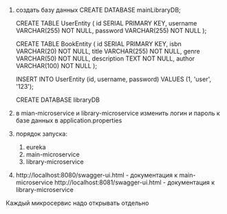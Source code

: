 1. создать базу данных
   CREATE DATABASE mainLibraryDB;

    CREATE TABLE UserEntity (
        id SERIAL PRIMARY KEY,
        username VARCHAR(255) NOT NULL,
        password VARCHAR(255) NOT NULL
    );

    CREATE TABLE BookEntity (
        id SERIAL PRIMARY KEY,
        isbn VARCHAR(20) NOT NULL,
        title VARCHAR(255) NOT NULL,
        genre VARCHAR(50) NOT NULL,
        description TEXT NOT NULL,
        author VARCHAR(100) NOT NULL
    );

    INSERT INTO UserEntity (id, username, password) VALUES (1, 'user', '123');

    CREATE DATABASE libraryDB


2. в mian-microservice и library-microservice изменить логин и пароль к базе данных в application.properties
  
3. порядок запуска:
   1. eureka
   2. main-microservice
   3. library-microservice

4. http://localhost:8080/swagger-ui.html - документация к main-microservice
   http://localhost:8081/swagger-ui.html - документация к library-microservice

Каждый микросервис надо открывать отдельно 
